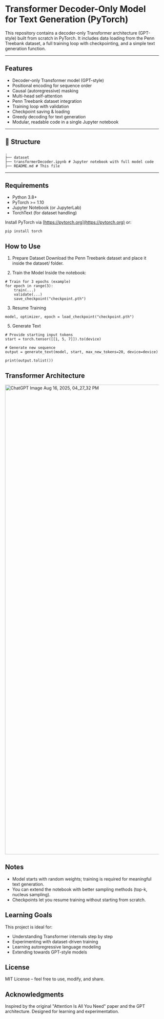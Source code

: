 # Transformer Decoder-Only Model for Text Generation (PyTorch)

This repository contains a decoder-only Transformer architecture (GPT-style) built from scratch in PyTorch.
It includes data loading from the Penn Treebank dataset, a full training loop with checkpointing, and a simple text generation function.

---

## Features

- Decoder-only Transformer model (GPT-style)
- Positional encoding for sequence order
- Causal (autoregressive) masking
- Multi-head self-attention
- Penn Treebank dataset integration
- Training loop with validation
- Checkpoint saving & loading
- Greedy decoding for text generation
- Modular, readable code in a single Jupyter notebook

---

## 📁 Structure
```
.
├── dataset
├── transformerDecoder.ipynb # Jupyter notebook with full model code
├── README.md # This file
```
---

## Requirements

- Python 3.8+
- PyTorch >= 1.10
- Jupyter Notebook (or JupyterLab)
- TorchText (for dataset handling)

Install PyTorch via [https://pytorch.org](https://pytorch.org) or:

```
pip install torch
```
## How to Use

1. Prepare Dataset
Download the Penn Treebank dataset
and place it inside the dataset/ folder.

2. Train the Model
Inside the notebook:
```
# Train for 3 epochs (example)
for epoch in range(3):
    train(...)
    validate(...)
    save_checkpoint("checkpoint.pth")
```
3. Resume Training
```
model, optimizer, epoch = load_checkpoint("checkpoint.pth")
```
5. Generate Text
```
# Provide starting input tokens
start = torch.tensor([[1, 5, 7]]).to(device)

# Generate new sequence
output = generate_text(model, start, max_new_tokens=20, device=device)

print(output.tolist())
```
## Transformer Architecture 
<img width="1024" height="1536" alt="ChatGPT Image Aug 16, 2025, 04_27_32 PM" src="https://github.com/user-attachments/assets/fa5dc4c0-437b-45ec-a8e0-94ff5402eb06" />


## Notes
- Model starts with random weights; training is required for meaningful text generation.
- You can extend the notebook with better sampling methods (top-k, nucleus sampling).
- Checkpoints let you resume training without starting from scratch.

## Learning Goals
This project is ideal for:
- Understanding Transformer internals step by step
- Experimenting with dataset-driven training
- Learning autoregressive language modeling
- Extending towards GPT-style models

## License
MIT License – feel free to use, modify, and share.

## Acknowledgments
Inspired by the original "Attention Is All You Need" paper and the GPT architecture. Designed for learning and experimentation.

